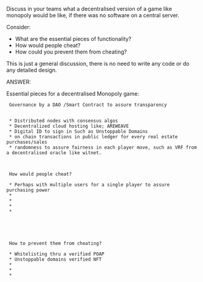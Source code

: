 Discuss in your teams what a decentralised version of a game like monopoly would be like, if there was no software on a central server.

Consider:

  * What are the essential pieces of functionality?
  * How would people cheat?
  * How could you prevent them from cheating?

This is just a general discussion, there is no need to write any code or do any detailed design.





ANSWER:


  Essential pieces for a decentralised Monopoly game:
  
     Governance by a DAO /Smart Contract to assure transparency
     
  
     * Distributed nodes with consensus algos
     * Decentralized cloud hosting like; AREWEAVE 
     * Digital ID to sign in Such as Unstoppable Domains
     * on chain transactions in public ledger for every real estate purchases/sales
     * randomness to assure fairness in each player move, such as VRF from a decentralised oracle like witnet.
     
     
     
     How would people cheat?
     
     * Perhaps with multiple users for a single player to assure purchasing power
     * 
     *
     *
     *
     
     
     
     
     
     How to prevent them from cheating?
     
     * Whitelisting thru a verified POAP
     * Unstoppable domains verified NFT
     *
     *
     *
     


